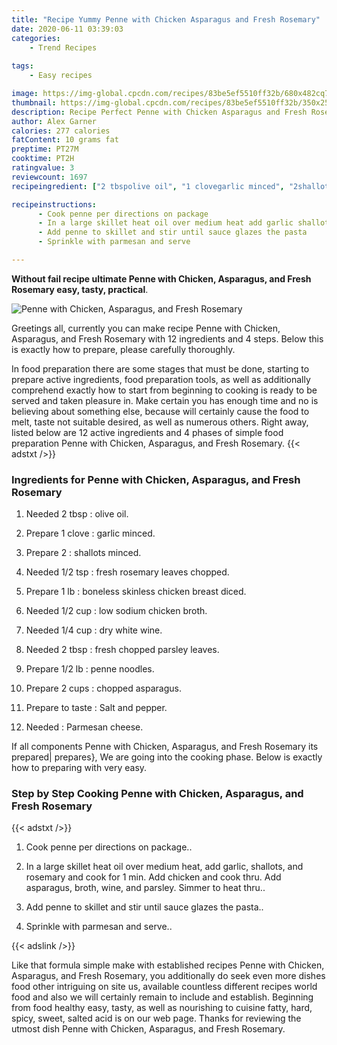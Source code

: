 ```yaml
---
title: "Recipe Yummy Penne with Chicken Asparagus and Fresh Rosemary"
date: 2020-06-11 03:39:03
categories:
    - Trend Recipes
    
tags:
    - Easy recipes

image: https://img-global.cpcdn.com/recipes/83be5ef5510ff32b/680x482cq70/penne-with-chicken-asparagus-and-fresh-rosemary-recipe-main-photo.jpg
thumbnail: https://img-global.cpcdn.com/recipes/83be5ef5510ff32b/350x250cq70/penne-with-chicken-asparagus-and-fresh-rosemary-recipe-main-photo.jpg
description: Recipe Perfect Penne with Chicken Asparagus and Fresh Rosemary with 12 ingredients and 4 stages of easy cooking.
author: Alex Garner
calories: 277 calories
fatContent: 10 grams fat
preptime: PT27M
cooktime: PT2H
ratingvalue: 3
reviewcount: 1697
recipeingredient: ["2 tbspolive oil", "1 clovegarlic minced", "2shallots minced", "1/2 tspfresh rosemary leaves chopped", "1 lbboneless skinless chicken breast diced", "1/2 cuplow sodium chicken broth", "1/4 cupdry white wine", "2 tbspfresh chopped parsley leaves", "1/2 lbpenne noodles", "2 cupschopped asparagus", "to tasteSalt and pepper", "Parmesan cheese"]

recipeinstructions: 
      - Cook penne per directions on package 
      - In a large skillet heat oil over medium heat add garlic shallots and rosemary and cook for 1 min Add chicken and cook thru Add asparagus broth wine and parsley Simmer to heat thru 
      - Add penne to skillet and stir until sauce glazes the pasta 
      - Sprinkle with parmesan and serve

---
```




**Without fail recipe ultimate Penne with Chicken, Asparagus, and Fresh Rosemary easy, tasty, practical**. 


![Penne with Chicken, Asparagus, and Fresh Rosemary](https://img-global.cpcdn.com/recipes/83be5ef5510ff32b/680x482cq70/penne-with-chicken-asparagus-and-fresh-rosemary-recipe-main-photo.jpg "Penne with Chicken, Asparagus, and Fresh Rosemary")




Greetings all, currently you can make recipe Penne with Chicken, Asparagus, and Fresh Rosemary with 12 ingredients and 4 steps. Below this is exactly how to prepare, please carefully thoroughly.

In food preparation there are some stages that must be done, starting to prepare active ingredients, food preparation tools, as well as additionally comprehend exactly how to start from beginning to cooking is ready to be served and taken pleasure in. Make certain you has enough time and no is believing about something else, because will certainly cause the food to melt, taste not suitable desired, as well as numerous others. Right away, listed below are 12 active ingredients and 4 phases of simple food preparation Penne with Chicken, Asparagus, and Fresh Rosemary.
{{< adstxt />}}

### Ingredients for Penne with Chicken, Asparagus, and Fresh Rosemary


1. Needed 2 tbsp : olive oil.

1. Prepare 1 clove : garlic minced.

1. Prepare 2 : shallots minced.

1. Needed 1/2 tsp : fresh rosemary leaves chopped.

1. Prepare 1 lb : boneless skinless chicken breast diced.

1. Needed 1/2 cup : low sodium chicken broth.

1. Needed 1/4 cup : dry white wine.

1. Needed 2 tbsp : fresh chopped parsley leaves.

1. Prepare 1/2 lb : penne noodles.

1. Prepare 2 cups : chopped asparagus.

1. Prepare to taste : Salt and pepper.

1. Needed  : Parmesan cheese.



If all components Penne with Chicken, Asparagus, and Fresh Rosemary its prepared| prepares}, We are going into the cooking phase. Below is exactly how to preparing with very easy.

### Step by Step Cooking Penne with Chicken, Asparagus, and Fresh Rosemary

{{< adstxt />}}


1. Cook penne per directions on package..



1. In a large skillet heat oil over medium heat, add garlic, shallots, and rosemary and cook for 1 min. Add chicken and cook thru. Add asparagus, broth, wine, and parsley. Simmer to heat thru..



1. Add penne to skillet and stir until sauce glazes the pasta..



1. Sprinkle with parmesan and serve..





{{< adslink />}}

Like that formula simple make with established recipes Penne with Chicken, Asparagus, and Fresh Rosemary, you additionally do seek even more dishes food other intriguing on site us, available countless different recipes world food and also we will certainly remain to include and establish. Beginning from food healthy easy, tasty, as well as nourishing to cuisine fatty, hard, spicy, sweet, salted acid is on our web page. Thanks for reviewing the utmost dish Penne with Chicken, Asparagus, and Fresh Rosemary.
